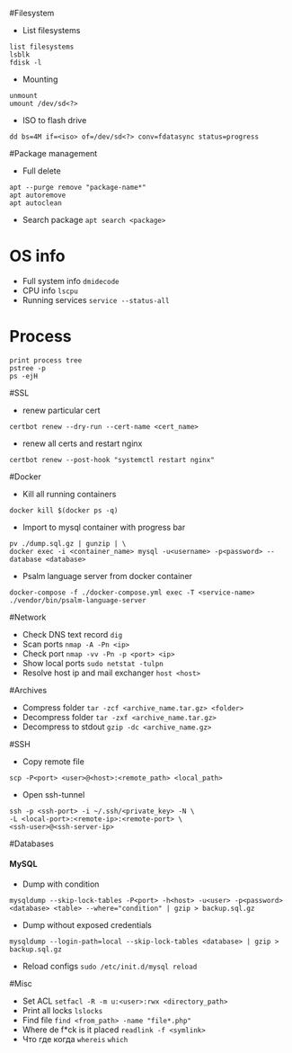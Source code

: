#Filesystem

- List filesystems
```
list filesystems
lsblk 
fdisk -l
```

- Mounting
```
unmount
umount /dev/sd<?>
```

- ISO to flash drive
```
dd bs=4M if=<iso> of=/dev/sd<?> conv=fdatasync status=progress
```

#Package management
- Full delete
```
apt --purge remove "package-name*"
apt autoremove
apt autoclean
```

- Search package ```apt search <package>```

# OS info
- Full system info ```dmidecode```
- CPU info ```lscpu```
- Running services ```service --status-all```

# Process

```
print process tree
pstree -p
ps -ejH
```

#SSL
- renew particular cert 
```
certbot renew --dry-run --cert-name <cert_name>
```
- renew all certs and restart nginx 
```
certbot renew --post-hook "systemctl restart nginx"
```

#Docker
- Kill all running containers
```
docker kill $(docker ps -q)
```
- Import to mysql container with progress bar
```
pv ./dump.sql.gz | gunzip | \
docker exec -i <container_name> mysql -u<username> -p<password> --database <database>
```
- Psalm language server from docker container
```
docker-compose -f ./docker-compose.yml exec -T <service-name> ./vendor/bin/psalm-language-server
```

#Network

- Check DNS text record ```dig```
- Scan ports ```nmap -A -Pn <ip>```
- Check port ```nmap -vv -Pn -p <port> <ip>```
- Show local ports ```sudo netstat -tulpn```
- Resolve host ip and mail exchanger ```host <host>```

#Archives
- Compress folder ```tar -zcf <archive_name.tar.gz> <folder>```
- Decompress folder ```tar -zxf <archive_name.tar.gz>```
- Decompress to stdout ```gzip -dc <archive_name.gz>```

#SSH
- Copy remote file
```
scp -P<port> <user>@<host>:<remote_path> <local_path>
```
- Open ssh-tunnel
```
ssh -p <ssh-port> -i ~/.ssh/<private_key> -N \ 
-L <local-port>:<remote-ip>:<remote-port> \
<ssh-user>@<ssh-server-ip>
```

#Databases

#### MySQL

- Dump with condition
```
mysqldump --skip-lock-tables -P<port> -h<host> -u<user> -p<password> <database> <table> --where="condition" | gzip > backup.sql.gz
```

- Dump without exposed credentials
```
mysqldump --login-path=local --skip-lock-tables <database> | gzip > backup.sql.gz
``` 

- Reload configs ```sudo /etc/init.d/mysql reload```

#Misc

- Set ACL ```setfacl -R -m u:<user>:rwx <directory_path>```
- Print all locks ```lslocks```
- Find file ```find <from_path> -name "file*.php"```
- Where de f*ck is it placed ```readlink -f <symlink>```
- Что где когда ```whereis``` ```which```

